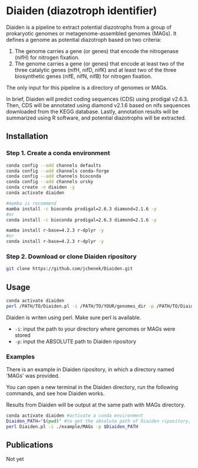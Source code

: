 Diaiden (diazotroph identifier)
=======

Diaiden is a pipeline to extract potential diazotrophs from a group of prokaryotic genomes or metagenome-assembled genomes (MAGs). It defines a genome as potential diazotroph based on two criteria:

1. The genome carries a gene (or genes) that encode the nitrogenase (nifH) for nitrogen fixation.
2. The genome carries a gene (or genes) that encode at least two of the three catalytic genes (nifH, nifD, nifK) and at least two of the three biosynthetic genes (nifE, nifN, nifB) for nitrogen fixation.

The only input for this pipeline is a directory of genomes or MAGs.

In brief, Diaiden will predict coding sequences (CDS) using prodigal v2.6.3. Then, CDS will be annotated using diamond v2.1.6 based on nifs sequences downloaded from the KEGG database. Lastly, annotation results will be summarized using R software, and potential diazotrophs will be extracted.

Installation
---------------

### Step 1. Create a conda environment
```sh
conda config --add channels defaults
conda config --add channels conda-forge
conda config --add channels bioconda
conda config --add channels ursky
conda create -n diaiden -y
conda activate diaiden

#mamba is recommend
mamba install -c bioconda prodigal=2.6.3 diamond=2.1.6 -y
#or
conda install -c bioconda prodigal=2.6.3 diamond=2.1.6 -y

mamba install r-base=4.2.3 r-dplyr -y
#or
conda install r-base=4.2.3 r-dplyr -y
```

### Step 2. Download or clone Diaiden ripository
```sh
git clone https://github.com/jchenek/Diaiden.git
```

Usage
-----

```sh
conda activate diaiden
perl /PATH/TO/Diaiden.pl -i /PATH/TO/YOUR/genomes_dir -p /PATH/TO/Diaiden_dir
```

Diaiden is writen using perl. Make sure perl is available.
- `-i`: input the path to your directory where genomes or MAGs were stored
- `-p`: input the ABSOLUTE path to Diaiden ripository

### Examples

There is an example in Diaiden ripository, in which a directory named 'MAGs' was provided.

You can open a new terminal in the Diaiden directory, run the following commands, and see how Diaiden works.

Results from Diaiden will be output at the same path with MAGs directory.

```sh
conda activate diaiden #activate a conda environment
Diaiden_PATH="$(pwd)" #to get the absolute path of Diaiden ripository, you don't need to do this when you are running your data
perl Diaiden.pl -i ./example/MAGs -p $Diaiden_PATH
```

Publications
------------

Not yet
